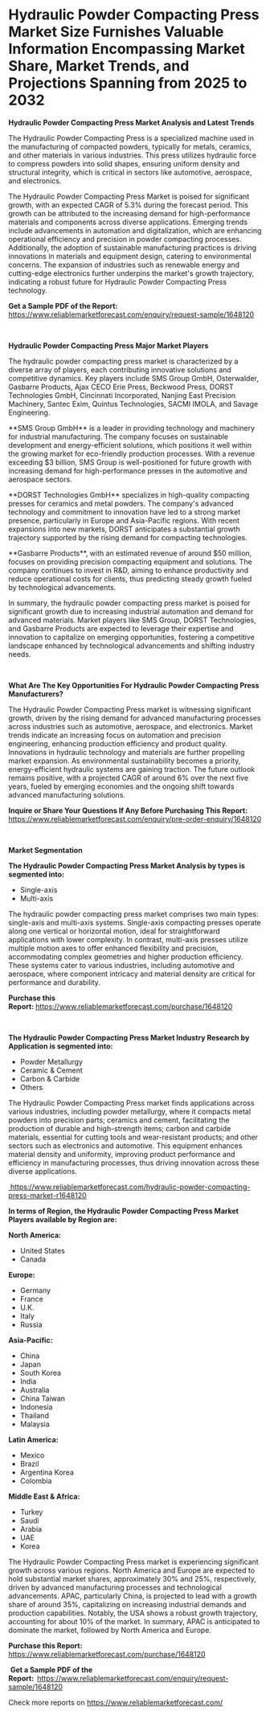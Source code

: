 <p><h1>Hydraulic Powder Compacting Press Market Size Furnishes Valuable Information Encompassing Market Share, Market Trends, and Projections Spanning from 2025 to 2032</h1></p><p><strong>Hydraulic Powder Compacting Press Market Analysis and Latest Trends</strong></p>
<p><p>The Hydraulic Powder Compacting Press is a specialized machine used in the manufacturing of compacted powders, typically for metals, ceramics, and other materials in various industries. This press utilizes hydraulic force to compress powders into solid shapes, ensuring uniform density and structural integrity, which is critical in sectors like automotive, aerospace, and electronics.</p><p>The Hydraulic Powder Compacting Press Market is poised for significant growth, with an expected CAGR of 5.3% during the forecast period. This growth can be attributed to the increasing demand for high-performance materials and components across diverse applications. Emerging trends include advancements in automation and digitalization, which are enhancing operational efficiency and precision in powder compacting processes. Additionally, the adoption of sustainable manufacturing practices is driving innovations in materials and equipment design, catering to environmental concerns. The expansion of industries such as renewable energy and cutting-edge electronics further underpins the market's growth trajectory, indicating a robust future for Hydraulic Powder Compacting Press technology.</p></p>
<p><strong>Get a Sample PDF of the Report:&nbsp;</strong> <a href="https://www.reliablemarketforecast.com/enquiry/request-sample/1648120?utm_campaign=2210&utm_medium=2&utm_source=Github&utm_content=ia&utm_term=22022025&utm_id=hydraulic-powder-compacting-press">https://www.reliablemarketforecast.com/enquiry/request-sample/1648120</a></p>
<p>&nbsp;</p>
<p><strong>Hydraulic Powder Compacting Press Major Market Players</strong></p>
<p><p>The hydraulic powder compacting press market is characterized by a diverse array of players, each contributing innovative solutions and competitive dynamics. Key players include SMS Group GmbH, Osterwalder, Gasbarre Products, Ajax CECO Erie Press, Beckwood Press, DORST Technologies GmbH, Cincinnati Incorporated, Nanjing East Precision Machinery, Santec Exim, Quintus Technologies, SACMI IMOLA, and Savage Engineering. </p><p>**SMS Group GmbH** is a leader in providing technology and machinery for industrial manufacturing. The company focuses on sustainable development and energy-efficient solutions, which positions it well within the growing market for eco-friendly production processes. With a revenue exceeding $3 billion, SMS Group is well-positioned for future growth with increasing demand for high-performance presses in the automotive and aerospace sectors.</p><p>**DORST Technologies GmbH** specializes in high-quality compacting presses for ceramics and metal powders. The company's advanced technology and commitment to innovation have led to a strong market presence, particularly in Europe and Asia-Pacific regions. With recent expansions into new markets, DORST anticipates a substantial growth trajectory supported by the rising demand for compacting technologies.</p><p>**Gasbarre Products**, with an estimated revenue of around $50 million, focuses on providing precision compacting equipment and solutions. The company continues to invest in R&D, aiming to enhance productivity and reduce operational costs for clients, thus predicting steady growth fueled by technological advancements.</p><p>In summary, the hydraulic powder compacting press market is poised for significant growth due to increasing industrial automation and demand for advanced materials. Market players like SMS Group, DORST Technologies, and Gasbarre Products are expected to leverage their expertise and innovation to capitalize on emerging opportunities, fostering a competitive landscape enhanced by technological advancements and shifting industry needs.</p></p>
<p>&nbsp;</p>
<p><strong>What Are The Key Opportunities For Hydraulic Powder Compacting Press Manufacturers?</strong></p>
<p><p>The Hydraulic Powder Compacting Press market is witnessing significant growth, driven by the rising demand for advanced manufacturing processes across industries such as automotive, aerospace, and electronics. Market trends indicate an increasing focus on automation and precision engineering, enhancing production efficiency and product quality. Innovations in hydraulic technology and materials are further propelling market expansion. As environmental sustainability becomes a priority, energy-efficient hydraulic systems are gaining traction. The future outlook remains positive, with a projected CAGR of around 6% over the next five years, fueled by emerging economies and the ongoing shift towards advanced manufacturing solutions.</p></p>
<p><strong>Inquire or Share Your Questions If Any Before Purchasing This Report:</strong> <a href="https://www.reliablemarketforecast.com/enquiry/pre-order-enquiry/1648120?utm_campaign=2210&utm_medium=2&utm_source=Github&utm_content=ia&utm_term=22022025&utm_id=hydraulic-powder-compacting-press">https://www.reliablemarketforecast.com/enquiry/pre-order-enquiry/1648120</a></p>
<p>&nbsp;</p>
<p><strong>Market Segmentation</strong></p>
<p><strong>The Hydraulic Powder Compacting Press Market Analysis by types is segmented into:</strong></p>
<p><ul><li>Single-axis</li><li>Multi-axis</li></ul></p>
<p><p>The hydraulic powder compacting press market comprises two main types: single-axis and multi-axis systems. Single-axis compacting presses operate along one vertical or horizontal motion, ideal for straightforward applications with lower complexity. In contrast, multi-axis presses utilize multiple motion axes to offer enhanced flexibility and precision, accommodating complex geometries and higher production efficiency. These systems cater to various industries, including automotive and aerospace, where component intricacy and material density are critical for performance and durability.</p></p>
<p><strong>Purchase this Report:&nbsp;</strong><a href="https://www.reliablemarketforecast.com/purchase/1648120?utm_campaign=2210&utm_medium=2&utm_source=Github&utm_content=ia&utm_term=22022025&utm_id=hydraulic-powder-compacting-press">https://www.reliablemarketforecast.com/purchase/1648120</a></p>
<p>&nbsp;</p>
<p><strong>The Hydraulic Powder Compacting Press Market Industry Research by Application is segmented into:</strong></p>
<p><ul><li>Powder Metallurgy</li><li>Ceramic & Cement</li><li>Carbon & Carbide</li><li>Others</li></ul></p>
<p><p>The Hydraulic Powder Compacting Press market finds applications across various industries, including powder metallurgy, where it compacts metal powders into precision parts; ceramics and cement, facilitating the production of durable and high-strength items; carbon and carbide materials, essential for cutting tools and wear-resistant products; and other sectors such as electronics and automotive. This equipment enhances material density and uniformity, improving product performance and efficiency in manufacturing processes, thus driving innovation across these diverse applications.</p></p>
<p><a href="https://www.reliablemarketforecast.com/hydraulic-powder-compacting-press-market-r1648120?utm_campaign=2210&utm_medium=2&utm_source=Github&utm_content=ia&utm_term=22022025&utm_id=hydraulic-powder-compacting-press">&nbsp;https://www.reliablemarketforecast.com/hydraulic-powder-compacting-press-market-r1648120</a></p>
<p><strong>In terms of Region, the Hydraulic Powder Compacting Press Market Players available by Region are:</strong></p>
<p>
    <p> <strong> North America: </strong>
        <ul>
            <li>United States</li>
            <li>Canada</li>
        </ul>
        </p> 
    <p> <strong> Europe: </strong>
        <ul>
            <li>Germany</li>
            <li>France</li>
            <li>U.K.</li>
            <li>Italy</li>
            <li>Russia</li>
        </ul>
        </p> 
    <p> <strong> Asia-Pacific: </strong>
        <ul>
            <li>China</li>
            <li>Japan</li>
            <li>South Korea</li>
            <li>India</li>
            <li>Australia</li>
            <li>China Taiwan</li>
            <li>Indonesia</li>
            <li>Thailand</li>
            <li>Malaysia</li>
        </ul>
        </p> 
    <p> <strong> Latin America: </strong>
        <ul>
            <li>Mexico</li>
            <li>Brazil</li>
            <li>Argentina Korea</li>
            <li>Colombia</li>
        </ul>
        </p> 
    <p> <strong> Middle East & Africa: </strong>
        <ul>
            <li>Turkey</li>
            <li>Saudi</li>
            <li>Arabia</li>
            <li>UAE</li>
            <li>Korea</li>
        </ul>
    </p>
    </p>
<p><p>The Hydraulic Powder Compacting Press market is experiencing significant growth across various regions. North America and Europe are expected to hold substantial market shares, approximately 30% and 25%, respectively, driven by advanced manufacturing processes and technological advancements. APAC, particularly China, is projected to lead with a growth share of around 35%, capitalizing on increasing industrial demands and production capabilities. Notably, the USA shows a robust growth trajectory, accounting for about 10% of the market. In summary, APAC is anticipated to dominate the market, followed by North America and Europe.</p></p>
<p><strong>Purchase this Report: </strong><a href="https://www.reliablemarketforecast.com/purchase/1648120?utm_campaign=2210&utm_medium=2&utm_source=Github&utm_content=ia&utm_term=22022025&utm_id=hydraulic-powder-compacting-press">https://www.reliablemarketforecast.com/purchase/1648120</a></p>
<p>&nbsp;<strong>Get a Sample PDF of the Report:&nbsp;&nbsp;</strong><a href="https://www.reliablemarketforecast.com/enquiry/request-sample/1648120?utm_campaign=2210&utm_medium=2&utm_source=Github&utm_content=ia&utm_term=22022025&utm_id=hydraulic-powder-compacting-press">https://www.reliablemarketforecast.com/enquiry/request-sample/1648120</a></p>
<p><strong></strong></p>
<p>Check more reports on <a href="https://www.reliablemarketforecast.com/?utm_campaign=2210&utm_medium=2&utm_source=Github&utm_content=ia&utm_term=22022025&utm_id=hydraulic-powder-compacting-press">https://www.reliablemarketforecast.com/</a></p>